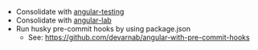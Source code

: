 - Consolidate with [angular-testing](https://github.com/phucnguyen81/angular-testing)
- Consolidate with [angular-lab](https://github.com/phucnguyen81/angular-lab)
- Run husky pre-commit hooks by using package.json
  - See: https://github.com/devarnab/angular-with-pre-commit-hooks
